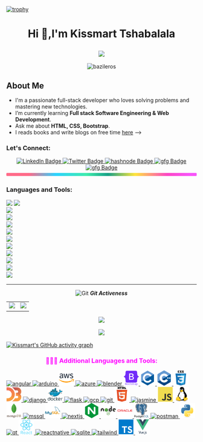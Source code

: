 [![trophy](https://github-profile-trophy.vercel.app/?username=Sirkissmart)](https://github.com/ryo-ma/github-profile-trophy)
<h1 align="center">

Hi 👋,I'm Kissmart Tshabalala</h1> 

<p align="center"> 
   <!-- Typing SVG by bazileros - https://github.com/bazileros/readme-typing-svg --> 
   <a href="https://github.com/DenverCoder1/readme-typing-svg"> 
     <img src="https://readme-typing-svg.demolab.com/?lines=Full-stack%20Web%20and%20App%20developer;Experienced%20in%20C%2FCpp%20and Python;1%2B%20years%20of%20coding%20experience;Always%20learning%20new%20things&font=Fira%20Code&center=true&width=480&height=48&color=FF00FF&vCenter=true&pause=1000&size=20" /></a> 
 </p>

</picture> 

 <p align="center"> <img src="https://komarev.com/ghpvc/?username=Sirkissmart&label=Profile%20visits&color=FF00FF&style=flat-square" alt="bazileros" /> </p>

 <h2> About Me </h2> 

 - I'm a passionate full-stack developer who loves solving problems and mastering new technologies. 
 - I’m currently learning **Full stack Software Engineering & Web Development**. 
 - Ask me about **HTML, CSS, Bootstrap**. 
 - I reads books and write blogs on free time [here](https://64ef647a8b4b1500681f7c3e--keen-licorice-218978.netlify.app/) --> 

 <h3 align="left">Let's Connect:</h3> 

 <div id="badges" align = "center"> 
   <a href="https://www.linkedin.com/in/Tsha alala.kissmart/"> 
     <img src="https://img.shields.io/badge/LinkedIn-blue?style=for-the-badge&logo=linkedin&logoColor=white" alt="LinkedIn Badge"/> 
   </a> 
   <a href="https://twitter.com/@Sirkissmart"> 
     <img src="https://img.shields.io/badge/Twitter-blue?style=for-the-badge&logo=twitter&logoColor=white" alt="Twitter Badge"/> 
   </a> 
   <a href="https://hashnode.com/@Sirkissmart"> 
     <img src="https://img.shields.io/badge/hashnode-orange?style=for-the-badge&logo=hashnode&logoColor=royalblue" alt="hashnode Badge"/> 
   </a> 
     <a href="https://auth.geeksforgeeks.org/user/Sirkissmart/practice"> 
     <img src="https://img.shields.io/badge/GeeksforGeeks-0F2B3C?style=for-the-badge&logo=GeeksforGeeks" alt="gfg Badge"/> 
   </a> 
     <a href="https://www.hackerrank.com/Sirkissmart"> 
     <img src="https://img.shields.io/badge/HackerRank-1A4055?style=for-the-badge&logo=HackerRank" alt="gfg Badge"/> 
   </a> 
   <!-- <a href="#"> 
     <img src="https://img.shields.io/badge/HackerEarth-B9B3A6?style=for-the-badge&logo=HackerEarth" alt="gfg Badge"/> 
   </a> 
   <a href="#"> 
     <img src="https://img.shields.io/badge/LeetCode-1A1A1A?style=for-the-badge&logo=LeetCode" alt="gfg Badge"/> 
   </a> --> 

 </div> 

 <img src="https://github.com/ArshErgon/ArshErgon/blob/main/assets/header/lineBar.png" width="100%" height="8px"/> 

 <h3 align="left">Languages and Tools:</h3> 

 [![](https://img.shields.io/badge/C--A8B9CC?style=for-the-badge&logo=C)](#) 
 [![](https://img.shields.io/badge/C++--00599C?style=for-the-badge&logo=C)](#)  
 [![](https://img.shields.io/badge/Python--3776AB?style=for-the-badge&logo=Python)](#)  
 [![](https://img.shields.io/badge/html--E34F26?style=for-the-badge&logo=HTML5)](#)  
 [![](https://img.shields.io/badge/CSS--1572B6?style=for-the-badge&logo=CSS3)](#)  
 [![](https://img.shields.io/badge/JavaScript--F7DF1E?style=for-the-badge&logo=JavaScript)](#)  
 [![](https://img.shields.io/badge/Bootstrap--7952B3?style=for-the-badge&logo=Bootstrap)](#)  
 [![](https://img.shields.io/badge/React--61DAFB?style=for-the-badge&logo=React)](#)  
 [![](https://img.shields.io/badge/git--F05032?style=for-the-badge&logo=git)](#)  
 [![](https://img.shields.io/badge/Django--092E20?style=for-the-badge&logo=Django)](#)  
 [![](https://img.shields.io/badge/MySQL--4479A1?style=for-the-badge&logo=MySQL)](#)  
 [![](https://img.shields.io/badge/Linux--FCC624?style=for-the-badge&logo=Linux)](#) 



 <hr> 
 <p align="center"> 
 <img src="https://media.giphy.com/media/W5eoZHPpUx9sapR0eu/giphy.gif" width="30px" alt="Git"/>&nbsp;<i><b>Git Activeness</b></i></p> 

 <!-- <p><img align="left" src="https://github-readme-stats.vercel.app/api/top-langs?username=Sirkissmart&show_icons=true&locale=en&layout=compact&theme=gruvbox&include_all_commits=true&count_private=true" alt="ovi" /></p> 
 <p> 
 <img align="right" src="https://github-readme-stats.vercel.app/api?username=Sirkissmart&show_icons=true&locale=en&theme=gruvbox&include_all_commits=true&count_private=true" alt="ovi" width="410" /></p> --> 

 <table cellpadding="0"> 
   <tr style="padding: 0"> 
     <!-- GitHub Stats Card -->   
     <td valign="top"><img height="200" src="https://github-readme-stats.vercel.app/api?username=Sirkissmart&show_icons=true&theme=radical#gh-dark-mode-only"/></td> 
     <!-- GitHub Top Language Card --> 
     <td valign="top"><img height="200" src="https://github-readme-stats.vercel.app/api/top-langs/?username=Sirkissmart&layout=compact&theme=radical&custom_title=Languages"/></td> 
   </tr> 
 </table> 

 <p align="center"> 
   <img src="https://github-readme-streak-stats.herokuapp.com?user=Sirkissmart&&theme=dark&show_icons=true)](https://git.io/streak-stats" />  

 <p align="center"> 
   <img src="https://capsule-render.vercel.app/api?type=waving&color=gradient&height=150&width=100%&section=footer"/> 
 </p> 

 <!-- [![Sirkissmart's github activity graph](https://github-readme-activity-graph.cyclic.app/graph?username=Sirkissmart&theme=merko)](https://github.com/chandanck22/github-readme-activity-graph) --> 


 [![Kissmart's GitHub activity graph](https://github-readme-activity-graph.vercel.app/graph?username=Sirkissmart&theme=high-contrast)](https://github.com/ashutosh00710/github-readme-activity-graph)  

 <!-- [![Kissmart's GitHub | Languages Over Time](https://stats.quine.sh/Sirkissmart/languages-over-time?theme=dark)](https://quine.sh) --> 




<h3 align="center" style="color: #FF00FF;">👨🏿‍💻 
 Additional Languages and Tools:</h3> 
 <p align="left"> <a href="https://angular.io" target="_blank" rel="noreferrer"> <img src="https://angular.io/assets/images/logos/angular/angular.svg" alt="angular" width="40" height="40"/> </a> <a href="https://www.arduino.cc/" target="_blank" rel="noreferrer"> <img src="https://cdn.worldvectorlogo.com/logos/arduino-1.svg" alt="arduino" width="40" height="40"/> </a> <a href="https://aws.amazon.com" target="_blank" rel="noreferrer"> <img src="https://raw.githubusercontent.com/devicons/devicon/master/icons/amazonwebservices/amazonwebservices-original-wordmark.svg" alt="aws" width="40" height="40"/> </a> <a href="https://azure.microsoft.com/en-in/" target="_blank" rel="noreferrer"> <img src="https://www.vectorlogo.zone/logos/microsoft_azure/microsoft_azure-icon.svg" alt="azure" width="40" height="40"/> </a> <a href="https://www.blender.org/" target="_blank" rel="noreferrer"> <img src="https://download.blender.org/branding/community/blender_community_badge_white.svg" alt="blender" width="40" height="40"/> </a> <a href="https://getbootstrap.com" target="_blank" rel="noreferrer"> <img src="https://raw.githubusercontent.com/devicons/devicon/master/icons/bootstrap/bootstrap-plain-wordmark.svg" alt="bootstrap" width="40" height="40"/> </a> <a href="https://www.cprogramming.com/" target="_blank" rel="noreferrer"> <img src="https://raw.githubusercontent.com/devicons/devicon/master/icons/c/c-original.svg" alt="c" width="40" height="40"/> </a> <a href="https://www.w3schools.com/cpp/" target="_blank" rel="noreferrer"> <img src="https://raw.githubusercontent.com/devicons/devicon/master/icons/cplusplus/cplusplus-original.svg" alt="cplusplus" width="40" height="40"/> </a> <a href="https://www.w3schools.com/css/" target="_blank" rel="noreferrer"> <img src="https://raw.githubusercontent.com/devicons/devicon/master/icons/css3/css3-original-wordmark.svg" alt="css3" width="40" height="40"/> </a> <a href="https://d3js.org/" target="_blank" rel="noreferrer"> <img src="https://raw.githubusercontent.com/devicons/devicon/master/icons/d3js/d3js-original.svg" alt="d3js" width="40" height="40"/> </a> <a href="https://www.djangoproject.com/" target="_blank" rel="noreferrer"> <img src="https://cdn.worldvectorlogo.com/logos/django.svg" alt="django" width="40" height="40"/> </a> <a href="https://www.docker.com/" target="_blank" rel="noreferrer"> <img src="https://raw.githubusercontent.com/devicons/devicon/master/icons/docker/docker-original-wordmark.svg" alt="docker" width="40" height="40"/> </a> <a href="https://flask.palletsprojects.com/" target="_blank" rel="noreferrer"> <img src="https://www.vectorlogo.zone/logos/pocoo_flask/pocoo_flask-icon.svg" alt="flask" width="40" height="40"/> </a> <a href="https://cloud.google.com" target="_blank" rel="noreferrer"> <img src="https://www.vectorlogo.zone/logos/google_cloud/google_cloud-icon.svg" alt="gcp" width="40" height="40"/> </a> <a href="https://git-scm.com/" target="_blank" rel="noreferrer"> <img src="https://www.vectorlogo.zone/logos/git-scm/git-scm-icon.svg" alt="git" width="40" height="40"/> </a> <a href="https://www.w3.org/html/" target="_blank" rel="noreferrer"> <img src="https://raw.githubusercontent.com/devicons/devicon/master/icons/html5/html5-original-wordmark.svg" alt="html5" width="40" height="40"/> </a> <a href="https://jasmine.github.io/" target="_blank" rel="noreferrer"> <img src="https://www.vectorlogo.zone/logos/jasmine/jasmine-icon.svg" alt="jasmine" width="40" height="40"/> </a> <a href="https://developer.mozilla.org/en-US/docs/Web/JavaScript" target="_blank" rel="noreferrer"> <img src="https://raw.githubusercontent.com/devicons/devicon/master/icons/javascript/javascript-original.svg" alt="javascript" width="40" height="40"/> </a> <a href="https://www.linux.org/" target="_blank" rel="noreferrer"> <img src="https://raw.githubusercontent.com/devicons/devicon/master/icons/linux/linux-original.svg" alt="linux" width="40" height="40"/> </a> <a href="https://www.mongodb.com/" target="_blank" rel="noreferrer"> <img src="https://raw.githubusercontent.com/devicons/devicon/master/icons/mongodb/mongodb-original-wordmark.svg" alt="mongodb" width="40" height="40"/> </a> <a href="https://www.microsoft.com/en-us/sql-server" target="_blank" rel="noreferrer"> <img src="https://www.svgrepo.com/show/303229/microsoft-sql-server-logo.svg" alt="mssql" width="40" height="40"/> </a> <a href="https://www.mysql.com/" target="_blank" rel="noreferrer"> <img src="https://raw.githubusercontent.com/devicons/devicon/master/icons/mysql/mysql-original-wordmark.svg" alt="mysql" width="40" height="40"/> </a> <a href="https://nextjs.org/" target="_blank" rel="noreferrer"> <img src="https://cdn.worldvectorlogo.com/logos/nextjs-2.svg" alt="nextjs" width="40" height="40"/> </a> <a href="https://www.nginx.com" target="_blank" rel="noreferrer"> <img src="https://raw.githubusercontent.com/devicons/devicon/master/icons/nginx/nginx-original.svg" alt="nginx" width="40" height="40"/> </a> <a href="https://nodejs.org" target="_blank" rel="noreferrer"> <img src="https://raw.githubusercontent.com/devicons/devicon/master/icons/nodejs/nodejs-original-wordmark.svg" alt="nodejs" width="40" height="40"/> </a> <a href="https://www.oracle.com/" target="_blank" rel="noreferrer"> <img src="https://raw.githubusercontent.com/devicons/devicon/master/icons/oracle/oracle-original.svg" alt="oracle" width="40" height="40"/> </a> <a href="https://www.postgresql.org" target="_blank" rel="noreferrer"> <img src="https://raw.githubusercontent.com/devicons/devicon/master/icons/postgresql/postgresql-original-wordmark.svg" alt="postgresql" width="40" height="40"/> </a> <a href="https://postman.com" target="_blank" rel="noreferrer"> <img src="https://www.vectorlogo.zone/logos/getpostman/getpostman-icon.svg" alt="postman" width="40" height="40"/> </a> <a href="https://www.python.org" target="_blank" rel="noreferrer"> <img src="https://raw.githubusercontent.com/devicons/devicon/master/icons/python/python-original.svg" alt="python" width="40" height="40"/> </a> <a href="https://www.qt.io/" target="_blank" rel="noreferrer"> <img src="https://upload.wikimedia.org/wikipedia/commons/0/0b/Qt_logo_2016.svg" alt="qt" width="40" height="40"/> </a> <a href="https://reactjs.org/" target="_blank" rel="noreferrer"> <img src="https://raw.githubusercontent.com/devicons/devicon/master/icons/react/react-original-wordmark.svg" alt="react" width="40" height="40"/> </a> <a href="https://reactnative.dev/" target="_blank" rel="noreferrer"> <img src="https://reactnative.dev/img/header_logo.svg" alt="reactnative" width="40" height="40"/> </a> <a href="https://www.sqlite.org/" target="_blank" rel="noreferrer"> <img src="https://www.vectorlogo.zone/logos/sqlite/sqlite-icon.svg" alt="sqlite" width="40" height="40"/> </a> <a href="https://tailwindcss.com/" target="_blank" rel="noreferrer"> <img src="https://www.vectorlogo.zone/logos/tailwindcss/tailwindcss-icon.svg" alt="tailwind" width="40" height="40"/> </a> <a href="https://www.typescriptlang.org/" target="_blank" rel="noreferrer"> <img src="https://raw.githubusercontent.com/devicons/devicon/master/icons/typescript/typescript-original.svg" alt="typescript" width="40" height="40"/> </a> <a href="https://vuejs.org/" target="_blank" rel="noreferrer"> <img src="https://raw.githubusercontent.com/devicons/devicon/master/icons/vuejs/vuejs-original-wordmark.svg" alt="vuejs" width="40" height="40"/> </a> </p> 
